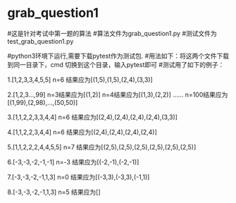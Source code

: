 # grab_question1
#这是针对考试中第一题的算法
#算法文件为grab_question1.py
#测试文件为test_grab_question1.py

#python3环境下运行,需要下载pytest作为测试包.
#用法如下：将这两个文件下载到同一目录下，cmd 切换到这个目录，输入pytest即可
#测试用了如下的例子：

1.[1,2,3,3,4,5,5] n=6  结果应为[(1,5),(1,5),(2,4),(3,3)]

2.[1,2,3…,99] n=3结果应为[(1,2)]
              n=4结果应为[(1,3),(2,2)]
              ……
              n=100结果应为[(1,99),(2,98),…,(50,50)]
              
3.[1,1,2,2,3,3,4,4] n=6 结果应为[(2,4),(2,4),(2,4),(2,4),(3,3)]

4.[1,1,2,2,3,4,4] n=6 结果应为[(2,4),(2,4),(2,4),(2,4)]

5.[1,1,2,2,2,4,4,5,5] n=7 结果应为[(2,5),(2,5),(2,5),(2,5),(2,5),(2,5)]

6.[-3,-3,-2,-1,-1] n=-3 结果应为[(-2,-1),(-2,-1)]

7.[-3,-3,-2,-1,1,3] n=0 结果应为[(-3,3),(-3,3),(-1,1)]

8.[-3,-3,-2,-1,1,3] n=5 结果应为[]
